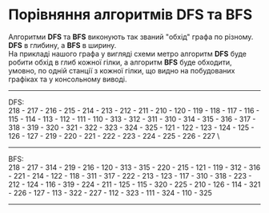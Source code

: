 # Порівняння алгоритмів DFS та BFS
Алгоритми **DFS** та **BFS** виконують так званий "обхід" графа по різному.\
**DFS** в глибину, а **BFS** в ширину.\
На прикладі нашого графа у вигляді схеми метро алгоритм **DFS** буде робити обхід в глиб кожної гілки, а алгоритм **BFS** буде обходити, умовно, по одній станції з кожної гілки, що видно на побудованих графіках та у консольному виводі.

---

DFS:\
218 - 217 - 216 - 215 - 214 - 213 - 212 - 211 - 210 - 120 - 119 - 118 - 117 - 116 - 115 - 114 - 113 - 112 - 111 - 110 - 313 - 312 - 311 - 310 - 314 - 315 - 316 - 317 - 318 - 319 - 320 - 321 - 322 - 323 - 324 - 325 - 121 - 122 - 123 - 124 - 125 - 126 - 127 - 219 - 220 - 221 - 222 - 223 - 224 - 225 - 226 - 227 \

---

BFS:\
218 - 217 - 314 - 219 - 216 - 120 - 313 - 315 - 220 - 215 - 121 - 119 - 312 - 316 - 221 - 214 - 122 - 118 - 311 - 317 - 222 - 213 - 123 - 117 - 310 - 318 - 223 - 212 - 124 - 116 - 319 - 224 - 211 - 125 - 115 - 320 - 225 - 210 - 126 - 114 - 321 - 226 - 127 - 113 - 322 - 227 - 112 - 323 - 111 - 324 - 110 - 325

---